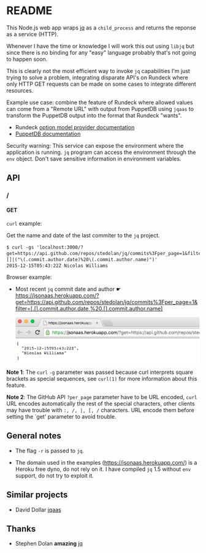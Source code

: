 README
======

This Node.js web app wraps [jq](https://github.com/stedolan/jq) as a `child_process` and returns the reponse as a service (HTTP).

Whenever I have the time or knowledge I will work this out using `libjq` but since there is no binding for any "easy" language probably that's not going to happen soon.

This is clearly not the most efficient way to invoke `jq` capabilities I'm just trying to solve a problem, integrating disparate API's on Rundeck where only HTTP GET requests can be made on some cases to integrate different resources.

Example use case: combine the feature of Rundeck where allowed values can come from a "Remote URL" with output from PuppetDB using `jqaas` to transform the PuppetDB output into the format that Rundeck "wants".

* Rundeck [option model provider documentation](http://rundeck.org/docs/manual/jobs.html?#option-model-provider)
* [PuppetDB documentation](http://docs.puppetlabs.com/puppetdb/latest/api/index.html)

Security warning: This service can expose the environment where the application is running. `jq` program can access the environment through the `env` object. Don't save sensitive information in environment variables.

API
---

### /

#### GET

`curl` example:

Get the name and date of the last commiter to the `jq` project.

    $ curl -gs 'localhost:3000/?get=https://api.github.com/repos/stedolan/jq/commits%3Fper_page=1&filter=.|.[]|("\(.commit.author.date)%20\(.commit.author.name)")'
    2015-12-15T05:43:22Z Nicolas Williams

Browser example:

* Most recent `jq` commit date and author &#9755; https://jsonaas.herokuapp.com/?get=https://api.github.com/repos/stedolan/jq/commits%3Fper_page=1&filter=[.[].commit.author.date,%20.[].commit.author.name]
   
  ![Browser screenshot](browser-screenshot.png)

**Note 1**: The `curl` `-g` parameter was passed because curl interprets square brackets as special sequences, see `curl(1)` for more information about this feature.

**Note 2**: The GitHub API `?per_page` parameter have to be URL encoded, `curl` URL encodes automatically the rest of the special characters, other clients may have trouble with `:, /, |, [, /` characters. URL encode them before setting the `get' parameter to avoid trouble.

General notes
-------------

* The flag `-r` is passed to `jq`.

* The domain used in the examples (https://jsonaas.herokuapp.com/) is a Heroku free dyno, do not rely on it. I have compiled `jq` 1.5 without `env` support, do not try to exploit it.

Similar projects
----------------

* David Dollar [jqaas](https://github.com/ddollar/jqaas)

Thanks
------

* Stephen Dolan **amazing** [jq](https://stedolan.github.io/jq/)
